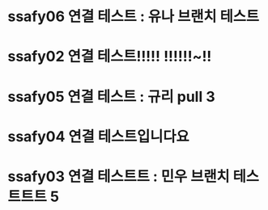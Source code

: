 # ssafy06 연결 테스트 : 유나 브랜치 테스트
# ssafy02 연결 테스트!!!!! !!!!!!~!!
# ssafy05 연결 테스트 : 규리 pull 3
# ssafy04 연결 테스트입니다요
# ssafy03 연결 테스트트 : 민우 브랜치 테스트트트 5